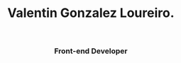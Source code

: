 <h1 align="center">Valentin Gonzalez Loureiro.</h1>
<br>
<h3 align="center">Front-end Developer<h3>


